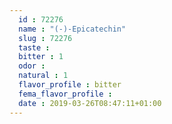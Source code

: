 ```yaml
---
  id : 72276
  name : "(-)-Epicatechin"
  slug : 72276
  taste : 
  bitter : 1
  odor : 
  natural : 1
  flavor_profile : bitter
  fema_flavor_profile : 
  date : 2019-03-26T08:47:11+01:00
---
```



